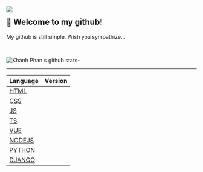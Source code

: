 <img align="left" src="https://raw.githubusercontent.com/Khanhphan98/Image/master/2021/06/08-15-27-06-cat_ready.gif" width="auto" height="auto"/>

## 👋 Welcome to my github!

My github is still simple. Wish you sympathize...

<br>

![Khánh Phan's github stats](https://github-readme-stats.vercel.app/api?username=Khanhphan98&show_icons=true&theme=tokyonight)- 


---


| Language                                        | Version |
|-------------------------------------------------|---------|
| [HTML](https://github.com/Khanhphan98/HTML)     |         |
| [CSS](https://github.com/Khanhphan98/CSS)       |         |
| [JS](https://github.com/Khanhphan98/JS)         |         |
| [TS](https://github.com/Khanhphan98/TS)         |         |
| [VUE](https://github.com/Khanhphan98/VUE)       |         |
| [NODEJS](https://github.com/Khanhphan98/NODEJS) |         |
| [PYTHON](https://github.com/Khanhphan98/PTYHON) |         |
| [DJANGO](https://github.com/Khanhphan98/DJANGO) |         |
